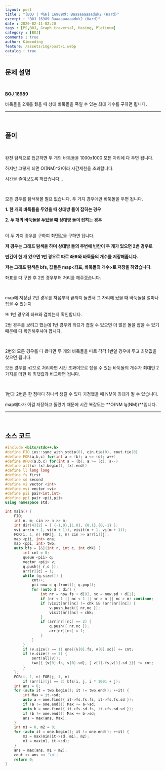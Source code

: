 ```yaml
---
layout: post
title : "[BOJ | 백준] 16989번: Baaaaaaaaaduk2 (Hard)"
excerpt : "BOJ 16989 Baaaaaaaaaduk2 (Hard)"
date : 2020-02-11-02:20
tags : [PS,BOJ, Graph traversal, Hasing, Platinum]
category : [BOJ]
comments : true
author: Kimcoding
feature: /assets/img/post/1.webp
catalog : true
---
```


## 문제 설명

<br/>

**[BOJ 16989](https://www.acmicpc.net/problem/16989)**


바둑돌을 2개를 뒀을 때 상대 바둑돌을 죽일 수 있는 최대 개수를 구하면 됩니다.

---
<br/>

## 풀이

<br/>

완전 탐색으로 접근하면 두 개의 바둑돌을 1000x1000 모든 자리에 다 두면 됩니다.

하지만 그렇게 되면 O((NM)^2)이라 시간제한을 초과합니다.

시간을 줄여보도록 하겠습니다...

<br/>

모든 경우를 탐색해볼 필요 없습니다. 두 가지 경우에만 바둑돌을 두면 됩니다.

**1. 한 개의 바둑돌을 두었을 때 상대방 돌이 잡히는 경우**

**2. 두 개의 바둑돌을 두었을 때 상대방 돌이 잡히는 경우**


<br/>
이 두 가지 경우를 구하여 최댓값을 구하면 됩니다.
<br/>


**저 경우는 그래프 탐색을 하며 상대방 돌의 주변에 빈칸이 두 개가 있으면 2번 경우로**

**빈칸이 한 개 있으면 1번 경우로 따로 좌표와 바둑돌의 개수를 저장해줍니다.**

**저는 그래프 탐색은 bfs, 값들은 map<좌표, 바둑돌의 개수>로 저장을 하였습니다.**
<br/>


좌표를 다 구한 후 2번 경우부터 처리를 해주겠습니다.

<br/>

map에 저장된 2번 경우를 처음부터 끝까지 돌면서 그 자리에 뒀을 때 바둑돌을 얼마나 잡을 수 있는지

또 1번 경우의 좌표와 겹치는지 확인합니다.

2번 경우를 보려고 했는데 1번 경우와 좌표가 겹칠 수 있으면 더 많은 돌을 잡을 수 있기 때문에
다 확인해주셔야 합니다.

<br/>

2번의 모든 경우를 다 봤다면 두 개의 바둑돌을 따로 각각 1번일 경우에 두고 최댓값을 찾으면 됩니다.

모든 경우를 n2으로 처리하면 시간 초과이므로 잡을 수 있는 바둑돌의 개수가 최대인 2가지를 더한 뒤 최댓값과 비교하면 됩니다.

<br/>

1번과 2번은 한 점마다 하나씩 생길 수 있다 가정했을 때 NM이 최대가 될 수 있습니다.

map에다가 이걸 저장하고 돌렸기 때문에 시간 복잡도는 **O(NM lg(NM))**입니다.



---

<br/>

## <i class="fa fa-code"></i> 소스 코드

```cpp
#include <bits/stdc++.h>
#define FIO ios::sync_with_stdio(0), cin.tie(0), cout.tie(0)
#define FOR(a,b,c) for(int a = (b); a <= (c); a++)
#define RFOR(a,b,c) for(int a = (b); a >= (c); a--)
#define all(x) (x).begin(), (x).end()
#define ll long long
#define fs first
#define sd second
#define vi vector <int>
#define vvi vector <vi>
#define pii pair<int,int>
#define ppi pair <pii,pii>
using namespace std;

int main() {
	FIO;
	int n, m; cin >> n >> m;
	int dir[4][2] = { {-1,0},{1,0}, {0,1},{0,-1} };
	vvi arr(n + 1, vi(m + 1)), visit(n + 1, vi(m + 1));
	FOR(i, 1, n) FOR(j, 1, m) cin >> arr[i][j];
	map <pii, int> one;
	map <ppi, int> two;
	auto bfs = [&](int r, int c, int chk) {
		int cnt = 0;
		queue <pii> q;
		vector <pii> v;
		q.push({ r,c });
		arr[r][c] = 1;
		while (q.size()) {
			cnt++;
			pii now = q.front(); q.pop();
			for (auto d : dir) {
				int nr = now.fs + d[0], nc = now.sd + d[1];
				if (nr < 1 || nc < 1 || nr > n || nc > m) continue;
				if (visit[nr][nc] != chk && !arr[nr][nc]) {
					v.push_back({ nr,nc });
					visit[nr][nc] = chk;
				}
				if (arr[nr][nc] == 2) {
					q.push({ nr,nc });
					arr[nr][nc] = 1;
				}
			}
		}
		if (v.size() == 1) one[{v[0].fs, v[0].sd}] += cnt;
		if (v.size() == 2) {
			sort(all(v));
			two[{ {v[0].fs, v[0].sd}, { v[1].fs,v[1].sd }}] += cnt;
		}
	};
	FOR(i, 1, n) FOR(j, 1, m)
		if (arr[i][j] == 2) bfs(i, j, i * 1001 + j);
	int ans = 0;
	for (auto it = two.begin(); it != two.end(); ++it) {
		int Max = it->sd;
		auto a = one.find({ it->fs.fs.fs, it->fs.fs.sd });
		if (a != one.end()) Max += a->sd;
		auto b = one.find({ it->fs.sd.fs, it->fs.sd.sd });
		if (b != one.end()) Max += b->sd;
		ans = max(ans, Max);
	}
	int m1 = 0, m2 = 0;
	for (auto it = one.begin(); it != one.end(); ++it) {
		m2 = max(min(it->sd, m1), m2);
		m1 = max(m1, it->sd);
	}
	ans = max(ans, m1 + m2);
	cout << ans << '\n';
	return 0;
}
```

